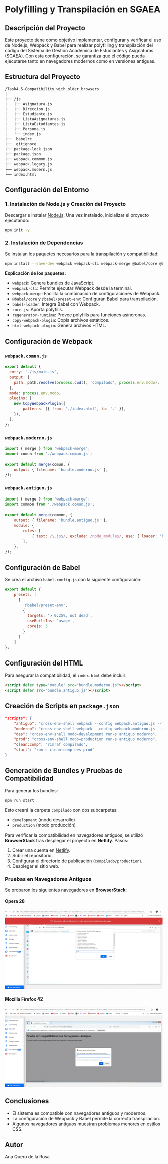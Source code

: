 # Polyfilling y Transpilación en SGAEA

## Descripción del Proyecto

Este proyecto tiene como objetivo implementar, configurar y verificar el uso de Node.js, Webpack y Babel para realizar polyfilling y transpilación del código del Sistema de Gestión Académica de Estudiantes y Asignaturas (SGAEA). Con esta configuración, se garantiza que el código pueda ejecutarse tanto en navegadores modernos como en versiones antiguas.

## Estructura del Proyecto

```
/Task4.5-Compatibility_with_older_browsers
│
├── /js
│   ├── Asignatura.js
│   ├── Direccion.js
│   ├── Estudiante.js
│   ├── ListaAsignaturas.js
│   ├── ListaEstudiantes.js
│   ├── Persona.js
│   └── index.js
├── .babelrc
├── .gitignore
├── package-lock.json
├── package.json
├── webpack.common.js
├── webpack.legacy.js
├── webpack.modern.js
└── index.html
```

## Configuración del Entorno

### 1. Instalación de Node.js y Creación del Proyecto

Descargar e instalar [Node.js](https://nodejs.org/). Una vez instalado, inicializar el proyecto ejecutando:

```sh
npm init -y
```

### 2. Instalación de Dependencias

Se instalan los paquetes necesarios para la transpilación y compatibilidad:

```sh
npm install --save-dev webpack webpack-cli webpack-merge @babel/core @babel/preset-env babel-loader core-js regenerator-runtime copy-webpack-plugin cross-env html-webpack-plugin
```

**Explicación de los paquetes:**

- `webpack`: Genera bundles de JavaScript.
- `webpack-cli`: Permite ejecutar Webpack desde la terminal.
- `webpack-merge`: Facilita la combinación de configuraciones de Webpack.
- `@babel/core` y `@babel/preset-env`: Configuran Babel para transpilación.
- `babel-loader`: Integra Babel con Webpack.
- `core-js`: Aporta polyfills.
- `regenerator-runtime`: Provee polyfills para funciones asíncronas.
- `copy-webpack-plugin`: Copia archivos estáticos.
- `html-webpack-plugin`: Genera archivos HTML.

## Configuración de Webpack

### `webpack.comun.js`

```javascript
export default {
  entry: './js/main.js',
  output: {
    path: path.resolve(process.cwd(), 'compilado', process.env.modo),
  },
  mode: process.env.modo,
  plugins: [
    new CopyWebpackPlugin({
        patterns: [{ from: './index.html', to: '.' }],
    }),
  ],
};
```

### `webpack.moderno.js`

```javascript
import { merge } from 'webpack-merge';  
import comun from './webpack.comun.js';

export default merge(comun, {
    output: { filename: 'bundle.moderno.js' },
});
```

### `webpack.antiguo.js`

```javascript
import { merge } from 'webpack-merge';
import common from './webpack.comun.js';

export default merge(common, {
    output: { filename: 'bundle.antiguo.js' },
    module: {
        rules: [
            { test: /\.js$/, exclude: /node_modules/, use: { loader: 'babel-loader' } }
        ],
    },
});
```

## Configuración de Babel

Se crea el archivo `babel.config.js` con la siguiente configuración:

```javascript
export default {
    presets: [
      [
        '@babel/preset-env',
        {
          targets: '> 0.25%, not dead',
          useBuiltIns: 'usage',        
          corejs: 3                    
        }
      ]
    ]
};
```

## Configuración del HTML

Para asegurar la compatibilidad, el `index.html` debe incluir:

```html
<script defer type="module" src="bundle.moderno.js"></script>
<script defer src="bundle.antiguo.js"></script>
```

## Creación de Scripts en `package.json`

```json
"scripts": {
    "antiguo": "cross-env-shell webpack --config webpack.antiguo.js --mode $modo",
    "moderno": "cross-env-shell webpack --config webpack.moderno.js --mode $modo",
    "des": "cross-env-shell modo=development run-s antiguo moderno",
    "prod": "cross-env-shell modo=production run-s antiguo moderno",
    "clean:comp": "rimraf compilado",
    "start": "run-s clean:comp des prod"
}
```

## Generación de Bundles y Pruebas de Compatibilidad

Para generar los bundles:

```sh
npm run start
```

Esto creará la carpeta `compilado` con dos subcarpetas:

- `development` (modo desarrollo)
- `production` (modo producción)

Para verificar la compatibilidad en navegadores antiguos, se utilizó **BrowserStack** tras desplegar el proyecto en **Netlify**. Pasos:

1. Crear una cuenta en [Netlify](https://www.netlify.com/).
2. Subir el repositorio.
3. Configurar el directorio de publicación (`compilado/production`).
4. Desplegar el sitio web.

### Pruebas en Navegadores Antiguos

Se probaron los siguientes navegadores en **BrowserStack**:

#### **Opera 28**

![Opera 28](./img/opera28.png)

#### **Mozilla Firefox 42**

![Firefox 42](./img/firefox42.png)

## Conclusiones

- El sistema es compatible con navegadores antiguos y modernos.
- La configuración de Webpack y Babel permite la correcta transpilación.
- Algunos navegadores antiguos muestran problemas menores en estilos CSS.

## Autor

Ana Quero de la Rosa

